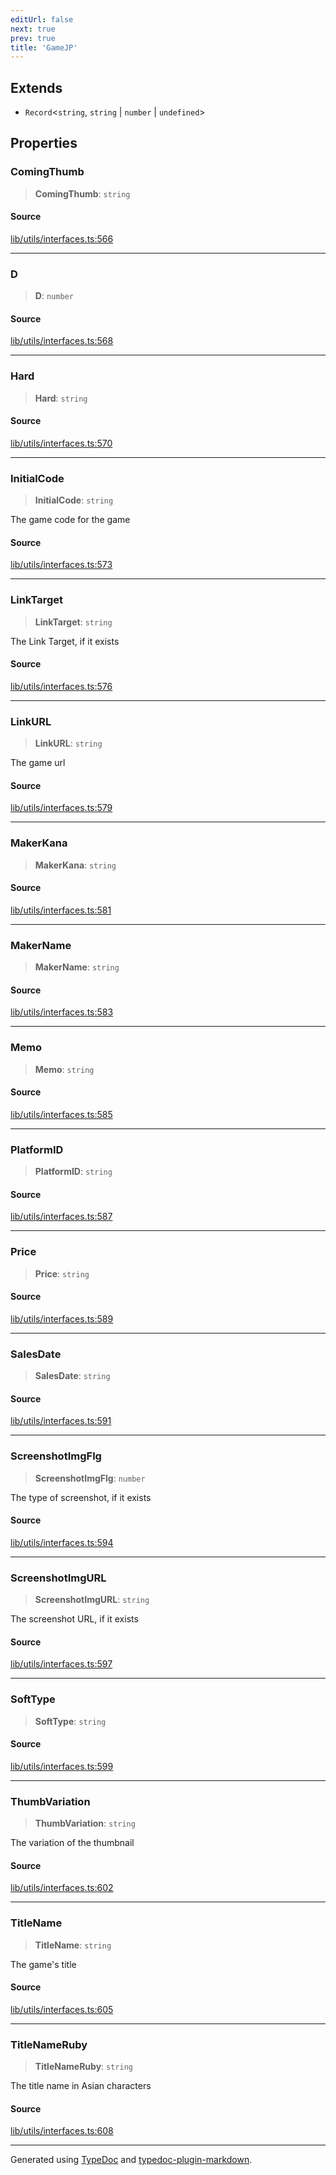 ```yaml
---
editUrl: false
next: true
prev: true
title: 'GameJP'
---
```


## Extends

-   `Record`\<`string`, `string` \| `number` \| `undefined`\>

## Properties

### ComingThumb

> **ComingThumb**: `string`

#### Source

[lib/utils/interfaces.ts:566](https://github.com/favna/nintendo-switch-eshop/blob/7e1c1df147b1f9067aea692f9d4dd56664ae35c8/src/lib/utils/interfaces.ts#L566)

---

### D

> **D**: `number`

#### Source

[lib/utils/interfaces.ts:568](https://github.com/favna/nintendo-switch-eshop/blob/7e1c1df147b1f9067aea692f9d4dd56664ae35c8/src/lib/utils/interfaces.ts#L568)

---

### Hard

> **Hard**: `string`

#### Source

[lib/utils/interfaces.ts:570](https://github.com/favna/nintendo-switch-eshop/blob/7e1c1df147b1f9067aea692f9d4dd56664ae35c8/src/lib/utils/interfaces.ts#L570)

---

### InitialCode

> **InitialCode**: `string`

The game code for the game

#### Source

[lib/utils/interfaces.ts:573](https://github.com/favna/nintendo-switch-eshop/blob/7e1c1df147b1f9067aea692f9d4dd56664ae35c8/src/lib/utils/interfaces.ts#L573)

---

### LinkTarget

> **LinkTarget**: `string`

The Link Target, if it exists

#### Source

[lib/utils/interfaces.ts:576](https://github.com/favna/nintendo-switch-eshop/blob/7e1c1df147b1f9067aea692f9d4dd56664ae35c8/src/lib/utils/interfaces.ts#L576)

---

### LinkURL

> **LinkURL**: `string`

The game url

#### Source

[lib/utils/interfaces.ts:579](https://github.com/favna/nintendo-switch-eshop/blob/7e1c1df147b1f9067aea692f9d4dd56664ae35c8/src/lib/utils/interfaces.ts#L579)

---

### MakerKana

> **MakerKana**: `string`

#### Source

[lib/utils/interfaces.ts:581](https://github.com/favna/nintendo-switch-eshop/blob/7e1c1df147b1f9067aea692f9d4dd56664ae35c8/src/lib/utils/interfaces.ts#L581)

---

### MakerName

> **MakerName**: `string`

#### Source

[lib/utils/interfaces.ts:583](https://github.com/favna/nintendo-switch-eshop/blob/7e1c1df147b1f9067aea692f9d4dd56664ae35c8/src/lib/utils/interfaces.ts#L583)

---

### Memo

> **Memo**: `string`

#### Source

[lib/utils/interfaces.ts:585](https://github.com/favna/nintendo-switch-eshop/blob/7e1c1df147b1f9067aea692f9d4dd56664ae35c8/src/lib/utils/interfaces.ts#L585)

---

### PlatformID

> **PlatformID**: `string`

#### Source

[lib/utils/interfaces.ts:587](https://github.com/favna/nintendo-switch-eshop/blob/7e1c1df147b1f9067aea692f9d4dd56664ae35c8/src/lib/utils/interfaces.ts#L587)

---

### Price

> **Price**: `string`

#### Source

[lib/utils/interfaces.ts:589](https://github.com/favna/nintendo-switch-eshop/blob/7e1c1df147b1f9067aea692f9d4dd56664ae35c8/src/lib/utils/interfaces.ts#L589)

---

### SalesDate

> **SalesDate**: `string`

#### Source

[lib/utils/interfaces.ts:591](https://github.com/favna/nintendo-switch-eshop/blob/7e1c1df147b1f9067aea692f9d4dd56664ae35c8/src/lib/utils/interfaces.ts#L591)

---

### ScreenshotImgFlg

> **ScreenshotImgFlg**: `number`

The type of screenshot, if it exists

#### Source

[lib/utils/interfaces.ts:594](https://github.com/favna/nintendo-switch-eshop/blob/7e1c1df147b1f9067aea692f9d4dd56664ae35c8/src/lib/utils/interfaces.ts#L594)

---

### ScreenshotImgURL

> **ScreenshotImgURL**: `string`

The screenshot URL, if it exists

#### Source

[lib/utils/interfaces.ts:597](https://github.com/favna/nintendo-switch-eshop/blob/7e1c1df147b1f9067aea692f9d4dd56664ae35c8/src/lib/utils/interfaces.ts#L597)

---

### SoftType

> **SoftType**: `string`

#### Source

[lib/utils/interfaces.ts:599](https://github.com/favna/nintendo-switch-eshop/blob/7e1c1df147b1f9067aea692f9d4dd56664ae35c8/src/lib/utils/interfaces.ts#L599)

---

### ThumbVariation

> **ThumbVariation**: `string`

The variation of the thumbnail

#### Source

[lib/utils/interfaces.ts:602](https://github.com/favna/nintendo-switch-eshop/blob/7e1c1df147b1f9067aea692f9d4dd56664ae35c8/src/lib/utils/interfaces.ts#L602)

---

### TitleName

> **TitleName**: `string`

The game's title

#### Source

[lib/utils/interfaces.ts:605](https://github.com/favna/nintendo-switch-eshop/blob/7e1c1df147b1f9067aea692f9d4dd56664ae35c8/src/lib/utils/interfaces.ts#L605)

---

### TitleNameRuby

> **TitleNameRuby**: `string`

The title name in Asian characters

#### Source

[lib/utils/interfaces.ts:608](https://github.com/favna/nintendo-switch-eshop/blob/7e1c1df147b1f9067aea692f9d4dd56664ae35c8/src/lib/utils/interfaces.ts#L608)

---

Generated using [TypeDoc](https://typedoc.org) and [typedoc-plugin-markdown](https://typedoc-plugin-markdown.org).
